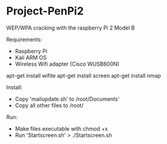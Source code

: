 # Project-PenPi2
WEP/WPA cracking with the raspberry Pi 2 Model B

Requirements:
  - Raspberry Pi
  - Kali ARM OS
  - Wireless Wifi adapter (Cisco WUSB600N)
  
  apt-get install wifite
  apt-get install screen
  apt-get install nmap

Install:
  - Copy 'mailupdate.sh' to /root/Documents'
  - Copy all other files to /root/

Run:
  - Make files executable with chmod +x <file>
  - Run 'Startscreen.sh' > ./Startscreen.sh
